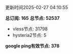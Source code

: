 更新时间2025-02-27 04:10:55

**总订阅: 165**
**总节点: 52537**
- vless节点: 31798
- hysteria2节点: 5

**google ping有效节点: 378**
